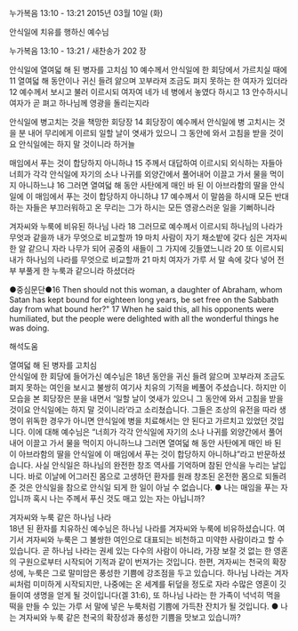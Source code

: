 누가복음 13:10 - 13:21 
2015년 03월 10일 (화)

안식일에 치유를 행하신 예수님



누가복음 13:10 - 13:21 / 새찬송가 202 장


안식일에 열여덟 해 된 병자를 고치심
10 예수께서 안식일에 한 회당에서 가르치실 때에 11 열여덟 해 동안이나 귀신 들려 앓으며 꼬부라져 조금도 펴지 못하는 한 여자가 있더라 12 예수께서 보시고 불러 이르시되 여자여 네가 네 병에서 놓였다 하시고 13 안수하시니 여자가 곧 펴고 하나님께 영광을 돌리는지라 

안식일에 병고치는 것을 책망한 회당장
14 회당장이 예수께서 안식일에 병 고치시는 것을 분 내어 무리에게 이르되 일할 날이 엿새가 있으니 그 동안에 와서 고침을 받을 것이요 안식일에는 하지 말 것이니라 하거늘 

매임에서 푸는 것이 합당하지 아니하냐
15 주께서 대답하여 이르시되 외식하는 자들아 너희가 각각 안식일에 자기의 소나 나귀를 외양간에서 풀어내어 이끌고 가서 물을 먹이지 아니하느냐 16 그러면 열여덟 해 동안 사탄에게 매인 바 된 이 아브라함의 딸을 안식일에 이 매임에서 푸는 것이 합당하지 아니하냐 17 예수께서 이 말씀을 하시매 모든 반대하는 자들은 부끄러워하고 온 무리는 그가 하시는 모든 영광스러운 일을 기뻐하니라 

겨자씨와 누룩에 비유된 하나님 나라
18 그러므로 예수께서 이르시되 하나님의 나라가 무엇과 같을까 내가 무엇으로 비교할까 19 마치 사람이 자기 채소밭에 갖다 심은 겨자씨 한 알 같으니 자라 나무가 되어 공중의 새들이 그 가지에 깃들였느니라 20 또 이르시되 내가 하나님의 나라를 무엇으로 비교할까 21 마치 여자가 가루 서 말 속에 갖다 넣어 전부 부풀게 한 누룩과 같으니라 하셨더라 

●중심문단●16 Then should not this woman, a daughter of Abraham, whom Satan has kept bound for eighteen long years, be set free on the Sabbath day from what bound her?" 17 When he said this, all his opponents were humiliated, but the people were delighted with all the wonderful things he was doing.

해석도움





열여덟 해 된 병자를 고치심  
안식일에 한 회당에 들어가신 예수님은 18년 동안을 귀신 들려 앓으며 꼬부라져 조금도 펴지 못하는 여인을 보시고 불쌍히 여기사 치유의 기적을 베풀어 주셨습니다. 하지만 이 모습을 본 회당장은 분을 내면서 ‘일할 날이 엿새가 있으니 그 동안에 와서 고침을 받을 것이요 안식일에는 하지 말 것이니라’라고 소리쳤습니다. 그들은 조상의 유전을 따라 생명이 위독한 경우가 아니면 안식일에 병을 치료해서는 안 된다고 가르치고 있었던 것입니다. 이에 대해 예수님은 “너희가 각각 안식일에 자기의 소나 나귀를 외양간에서 풀어내어 이끌고 가서 물을 먹이지 아니하느냐 그러면 열여덟 해 동안 사탄에게 매인 바 된 이 아브라함의 딸을 안식일에 이 매임에서 푸는 것이 합당하지 아니하냐”라고 반문하셨습니다. 사실 안식일은 하나님의 완전한 창조 역사를 기억하며 참된 안식을 누리는 날입니다. 바로 이날에 어그러진 몸으로 고생하던 환자를 원래 창조된 온전한 몸으로 되돌려 준 것은 안식일을 참으로 안식일 되게 한 일이 아닐 수 없습니다. 
● 나는 매임을 푸는 자입니까 혹시 나는 주께서 푸신 것도 매고 있는 자는 아닙니까?  

겨자씨와 누룩 같은 하나님 나라  
18년 된 환자를 치유하신 예수님은 하나님 나라를 겨자씨와 누룩에 비유하셨습니다. 여기서 겨자씨와 누룩은 그 불쌍한 여인으로 대표되는 비천하고 미약한 사람이라고 할 수 있습니다. 곧 하나님 나라는 권세 있는 다수의 사람이 아니라, 가장 보잘 것 없는 한 영혼의 구원으로부터 시작되어 기적과 같이 번져가는 것입니다. 한편, 겨자씨는 천국의 확장성에, 누룩은 그로 말미암은 풍성한 기쁨에 강조점을 두고 있습니다. 하나님 나라는 겨자씨처럼 미미하게 시작되지만, 나중에는 온 세계를 뒤덮을 정도로 자라 수많은 영혼이 깃들이여 생명을 얻게 될 것이입니다(겔 31:6), 또 하나님 나라는 한 가족이 넉넉히 먹을 떡을 만들 수 있는 가루 서 말에 넣은 누룩처럼 기쁨에 가득찬 잔치가 될 것입니다.
● 나는 겨자씨와 누룩 같은 천국의 확장성과 풍성한 기쁨을 맛보고 있습니까?